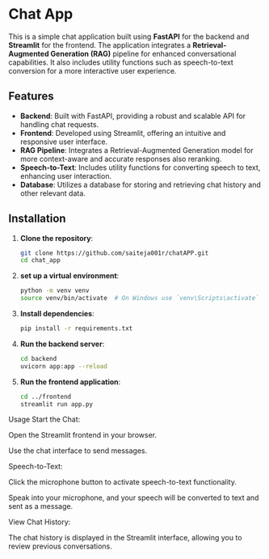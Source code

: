 # Chat App

This is a simple chat application built using **FastAPI** for the backend and **Streamlit** for the frontend. The application integrates a **Retrieval-Augmented Generation (RAG)** pipeline for enhanced conversational capabilities. It also includes utility functions such as speech-to-text conversion for a more interactive user experience.



## Features

- **Backend**: Built with FastAPI, providing a robust and scalable API for handling chat requests.
- **Frontend**: Developed using Streamlit, offering an intuitive and responsive user interface.
- **RAG Pipeline**: Integrates a Retrieval-Augmented Generation model for more context-aware and accurate responses also reranking.
- **Speech-to-Text**: Includes utility functions for converting speech to text, enhancing user interaction.
- **Database**: Utilizes a database for storing and retrieving chat history and other relevant data.

## Installation

1. **Clone the repository**:
   ```bash
   git clone https://github.com/saiteja001r/chatAPP.git
   cd chat_app
   
2. **set up a virtual environment**:
   ```bash
   python -m venv venv
   source venv/bin/activate  # On Windows use `venv\Scripts\activate`
   
3. **Install dependencies**:
   ```bash
   pip install -r requirements.txt
   
5. **Run the backend server**:
   ```bash
   cd backend
   uvicorn app:app --reload
6. **Run the frontend application**:
   ```bash
   cd ../frontend
   streamlit run app.py

Usage
Start the Chat:

Open the Streamlit frontend in your browser.

Use the chat interface to send messages.

Speech-to-Text:

Click the microphone button to activate speech-to-text functionality.

Speak into your microphone, and your speech will be converted to text and sent as a message.

View Chat History:

The chat history is displayed in the Streamlit interface, allowing you to review previous conversations.
   
   
